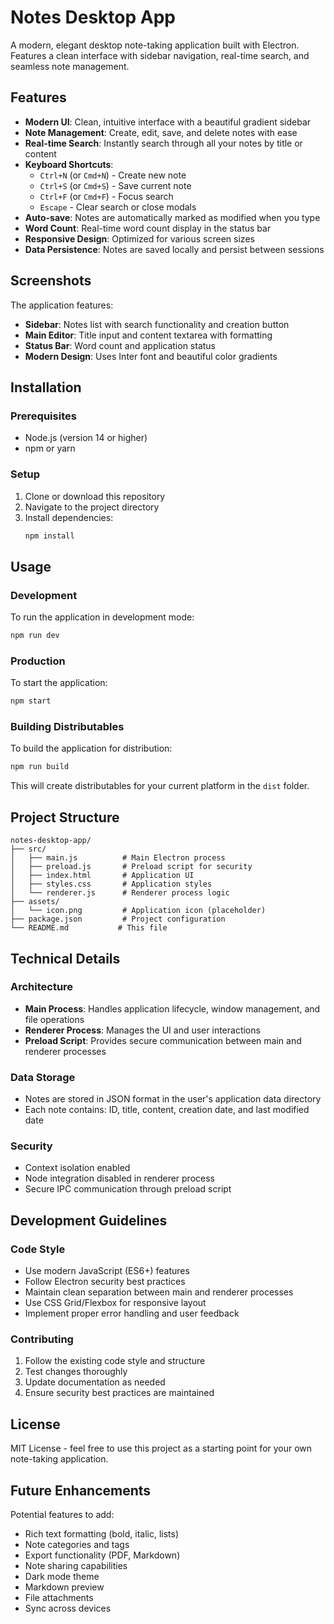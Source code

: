 # Notes Desktop App

A modern, elegant desktop note-taking application built with Electron. Features a clean interface with sidebar navigation, real-time search, and seamless note management.

## Features

- **Modern UI**: Clean, intuitive interface with a beautiful gradient sidebar
- **Note Management**: Create, edit, save, and delete notes with ease
- **Real-time Search**: Instantly search through all your notes by title or content
- **Keyboard Shortcuts**: 
  - `Ctrl+N` (or `Cmd+N`) - Create new note
  - `Ctrl+S` (or `Cmd+S`) - Save current note
  - `Ctrl+F` (or `Cmd+F`) - Focus search
  - `Escape` - Clear search or close modals
- **Auto-save**: Notes are automatically marked as modified when you type
- **Word Count**: Real-time word count display in the status bar
- **Responsive Design**: Optimized for various screen sizes
- **Data Persistence**: Notes are saved locally and persist between sessions

## Screenshots

The application features:
- **Sidebar**: Notes list with search functionality and creation button
- **Main Editor**: Title input and content textarea with formatting
- **Status Bar**: Word count and application status
- **Modern Design**: Uses Inter font and beautiful color gradients

## Installation

### Prerequisites
- Node.js (version 14 or higher)
- npm or yarn

### Setup
1. Clone or download this repository
2. Navigate to the project directory
3. Install dependencies:
   ```bash
   npm install
   ```

## Usage

### Development
To run the application in development mode:
```bash
npm run dev
```

### Production
To start the application:
```bash
npm start
```

### Building Distributables
To build the application for distribution:
```bash
npm run build
```

This will create distributables for your current platform in the `dist` folder.

## Project Structure

```
notes-desktop-app/
├── src/
│   ├── main.js          # Main Electron process
│   ├── preload.js       # Preload script for security
│   ├── index.html       # Application UI
│   ├── styles.css       # Application styles
│   └── renderer.js      # Renderer process logic
├── assets/
│   └── icon.png         # Application icon (placeholder)
├── package.json         # Project configuration
└── README.md           # This file
```

## Technical Details

### Architecture
- **Main Process**: Handles application lifecycle, window management, and file operations
- **Renderer Process**: Manages the UI and user interactions
- **Preload Script**: Provides secure communication between main and renderer processes

### Data Storage
- Notes are stored in JSON format in the user's application data directory
- Each note contains: ID, title, content, creation date, and last modified date

### Security
- Context isolation enabled
- Node integration disabled in renderer process
- Secure IPC communication through preload script

## Development Guidelines

### Code Style
- Use modern JavaScript (ES6+) features
- Follow Electron security best practices
- Maintain clean separation between main and renderer processes
- Use CSS Grid/Flexbox for responsive layout
- Implement proper error handling and user feedback

### Contributing
1. Follow the existing code style and structure
2. Test changes thoroughly
3. Update documentation as needed
4. Ensure security best practices are maintained

## License

MIT License - feel free to use this project as a starting point for your own note-taking application.

## Future Enhancements

Potential features to add:
- Rich text formatting (bold, italic, lists)
- Note categories and tags
- Export functionality (PDF, Markdown)
- Note sharing capabilities
- Dark mode theme
- Markdown preview
- File attachments
- Sync across devices